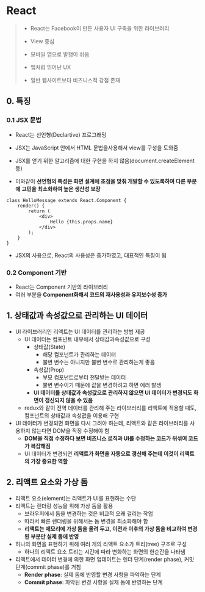 # React

>- React는 Facebook이 만든 사용자 UI 구축을 위한 라이브러리
>
>- View 중심
>- 모바일 앱으로 발행이 쉬움
>- 앱처럼 뛰어난 UX
>- 일반 웹사이트보다 비즈니스적 강점 존재

## 0. 특징
### 0.1 JSX 문법

- React는 선언형(Declartive) 프로그래밍

- JSX는 JavaScript 안에서 HTML 문법을사용해서 view를 구성을 도와줌
- JSX를 얻기 위한 알고리즘에 대한 구현을 하지 않음(document.createElement 등)
- 이와같이 **선언형의 특성은 화면 설계에 초점을 맞춰 개발할 수 있도록하여 다른 부분에 고민을 최소화하여 높은 생산성 보장**

```react
class HelloMessage extends React.Component {
    render() {
        return (
        	<div>
            	Hello {this.props.name}
            </div>
        );
    }
}
```

- JSX의 사용으로, React의 사용성은 증가하였고, 대표적인 특징이 됨

### 0.2 Component 기반

- React는 Component 기반의 라이브러리
- 여러 부분을 **Component화해서 코드의 재사용성과 유지보수성 증가**


## 1. 상태값과 속성값으로 관리하는 UI 데이터

- UI 라이브러리인 리액트는 UI 데이터를 관리하는 방법 제공
  - UI 데이터는 컴포넌트 내부에서 상태값과속성값으로 구성
    - 상태값(State)
      - 해당 컴포넌트가 관리하는 데이터
      - 불변 변수는 아니지만 불변 변수로 관리하는게 좋음
    - 속성값(Prop)
      - 부모 컴포넌트로부터 전달받는 데이터
      - 불변 변수이기 때문에 값을 변경하려고 하면 에러 발생
    - **UI 데이터를 상태값과 속성값으로 관리하지 않으면 UI 데이터가 변경되도 화면이 갱신되지 않을 수 있음**
  - redux와 같이 전역 데이터를 관리해 주는 라이브러리를 리액트에 적용할 때도, 컴포넌트의 상태값과 속성괎을 이용해 구현
- UI 데이터가 변경되면 화면을 다시 그려야 하는데, 리액트와 같은 라이브러리를 사용하지 않는다면 DOM을 직정 수정해야 함
  - **DOM을 직접 수정하다 보면 비즈니스 로직과 UI를 수정하는 코드가 뒤섞여 코드가 복잡해짐** 
  - UI 데이터가 변경되면 **리액트가 화면을 자동으로 갱신해 주는데 이것이 리액트의 가장 중요한 역할**

## 2. 리액트 요소와 가상 돔

- 리액트 요소(element)는 리액트가 UI를 표현하는 수단
- 리액트는 렌더링 성능을 위해 가상 돔을 활용
  - 브라우저에서 돔을 변경하는 것은 비교적 오래 걸리는 작업
  - 따라서 빠른 렌더링을 위해서는 돔 변경을 최소화해야 함
  - **리액트는 메모리에 가상 돔을 올려 두고, 이전과 이후의 가상 돔을 비교하여 변경된 부분만 실제 돔에 반영**
- 하나의 화면을 표현하기 위해 여러 개의 리액트 요소가 트리(tree) 구조로 구성
  - 하나의 리액트 요소 트리는 시간에 따라 변화하는 화면의 한순간을 나타냄
- 리액트에서 데이터 변경에 의한 화면 업데이트는 렌더 단계(render phase), 커밋 단계(commit phase)를 거침
  - **Render phase**: 실제 돔에 반영할 변경 사항을 파악하는 단계
  - **Commit phase**: 파악된 변경 사항을 실제 돔에 반영하는 단계
